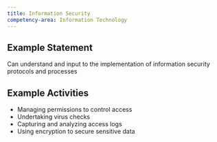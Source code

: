 ```yaml
---
title: Information Security
competency-area: Information Technology
---
```


## Example Statement

Can understand and input to the implementation of information security protocols and processes

## Example Activities	

* Managing permissions to control access
* Undertaking virus checks
* Capturing and analyzing access logs
* Using encryption to secure sensitive data

